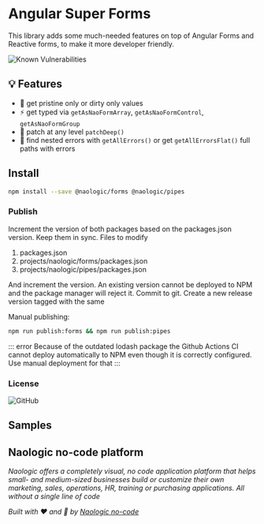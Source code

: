 # Angular Super Forms

This library adds some much-needed features on top of Angular Forms and Reactive forms, to make it more developer friendly.

![Known Vulnerabilities](https://snyk.io/test/github/naologic/ngx-super-forms/badge.svg)



## :bulb: Features

- :racehorse: get pristine only or dirty only values
- :zap: get typed via `getAsNaoFormArray`, `getAsNaoFormControl`, `getAsNaoFormGroup`
- :hammer: patch at any level `patchDeep()`
- :bug: find nested errors with `getAllErrors()` or get `getAllErrorsFlat()` full paths with errors


## Install

```bash
npm install --save @naologic/forms @naologic/pipes
```

### Publish
Increment the version of both packages based on the packages.json version. Keep them in sync. 
Files to modify
1. packages.json
2. projects/naologic/forms/packages.json
3. projects/naologic/pipes/packages.json

And increment the version. An existing version cannot be deployed to NPM and the package manager will reject it. 
Commit to git.
Create a new release version tagged with the same

Manual publishing:
```bash
npm run publish:forms && npm run publish:pipes
```


::: error
Because of the outdated lodash package the Github Actions CI cannot deploy automatically to NPM even though it is correctly configured. Use manual deployment for that
:::


### License
![GitHub](https://img.shields.io/github/license/mashape/apistatus.svg)

## Samples


## Naologic no-code platform
_Naologic offers a completely visual, no code application platform that helps small- and medium-sized businesses build or 
customize their own marketing, sales, operations, HR, training or purchasing applications. All without a single line of code_


_Built with :heart: and :robot: by [Naologic no-code](https://naologic.com/bob-builder)_
